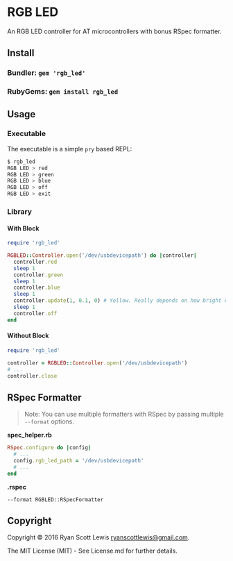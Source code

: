 # RGB LED

An RGB LED controller for AT microcontrollers with bonus RSpec formatter.

## Install

### Bundler: `gem 'rgb_led'`

### RubyGems: `gem install rgb_led`

## Usage

### Executable

The executable is a simple `pry` based REPL:

```sh
$ rgb_led
RGB LED > red
RGB LED > green
RGB LED > blue
RGB LED > off
RGB LED > exit
```

### Library

#### With Block

```rb
require 'rgb_led'

RGBLED::Controller.open('/dev/usbdevicepath') do |controller|
  controller.red
  sleep 1
  controller.green
  sleep 1
  controller.blue
  sleep 1
  controller.update(1, 0.1, 0) # Yellow. Really depends on how bright each diode is within the LED
  sleep 1
  controller.off
end
```

#### Without Block

```rb
require 'rgb_led'

controller = RGBLED::Controller.open('/dev/usbdevicepath')
# ...
controller.close
```

## RSpec Formatter

> Note: You can use multiple formatters with RSpec by passing multiple `--format` options.

**spec_helper.rb**

```rb
RSpec.configure do |config|
  # ...
  config.rgb_led_path = '/dev/usbdevicepath'
  # ...
end
```

**.rspec**

```
--format RGBLED::RSpecFormatter
```

## Copyright

Copyright © 2016 Ryan Scott Lewis <ryanscottlewis@gmail.com>.

The MIT License (MIT) - See License.md for further details.

